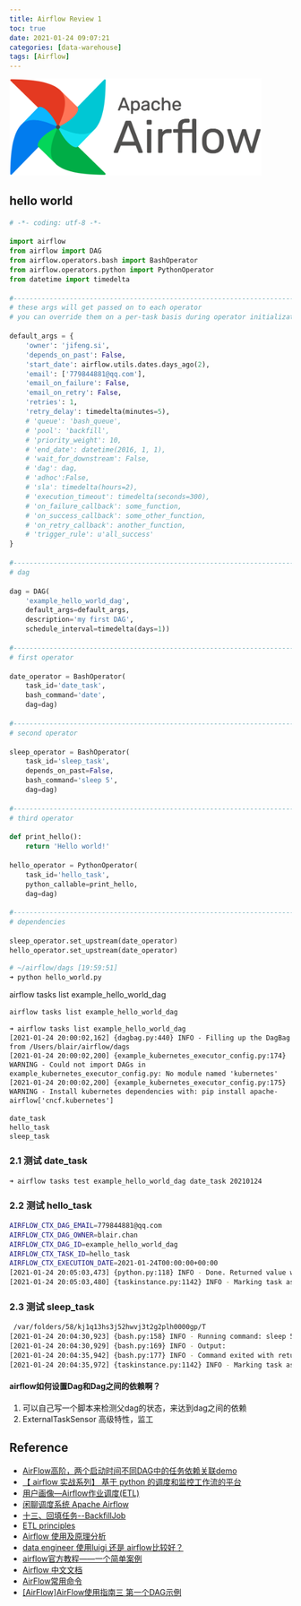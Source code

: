 ```yaml
---
title: Airflow Review 1
toc: true
date: 2021-01-24 09:07:21
categories: [data-warehouse]
tags: [Airflow]
---
```


<img src="/images/airflow/AirflowLogo.png" width="450" alt="" />

<!-- more -->


## hello world

```python
# -*- coding: utf-8 -*-

import airflow
from airflow import DAG
from airflow.operators.bash import BashOperator
from airflow.operators.python import PythonOperator
from datetime import timedelta

#-------------------------------------------------------------------------------
# these args will get passed on to each operator
# you can override them on a per-task basis during operator initialization

default_args = {
    'owner': 'jifeng.si',
    'depends_on_past': False,
    'start_date': airflow.utils.dates.days_ago(2),
    'email': ['779844881@qq.com'],
    'email_on_failure': False,
    'email_on_retry': False,
    'retries': 1,
    'retry_delay': timedelta(minutes=5),
    # 'queue': 'bash_queue',
    # 'pool': 'backfill',
    # 'priority_weight': 10,
    # 'end_date': datetime(2016, 1, 1),
    # 'wait_for_downstream': False,
    # 'dag': dag,
    # 'adhoc':False,
    # 'sla': timedelta(hours=2),
    # 'execution_timeout': timedelta(seconds=300),
    # 'on_failure_callback': some_function,
    # 'on_success_callback': some_other_function,
    # 'on_retry_callback': another_function,
    # 'trigger_rule': u'all_success'
}

#-------------------------------------------------------------------------------
# dag

dag = DAG(
    'example_hello_world_dag',
    default_args=default_args,
    description='my first DAG',
    schedule_interval=timedelta(days=1))

#-------------------------------------------------------------------------------
# first operator

date_operator = BashOperator(
    task_id='date_task',
    bash_command='date',
    dag=dag)

#-------------------------------------------------------------------------------
# second operator

sleep_operator = BashOperator(
    task_id='sleep_task',
    depends_on_past=False,
    bash_command='sleep 5',
    dag=dag)

#-------------------------------------------------------------------------------
# third operator

def print_hello():
    return 'Hello world!'

hello_operator = PythonOperator(
    task_id='hello_task',
    python_callable=print_hello,
    dag=dag)

#-------------------------------------------------------------------------------
# dependencies

sleep_operator.set_upstream(date_operator)
hello_operator.set_upstream(date_operator)

```

```bash
# ~/airflow/dags [19:59:51]
➜ python hello_world.py
```

airflow tasks list example_hello_world_dag

```bash
airflow tasks list example_hello_world_dag
```


```
➜ airflow tasks list example_hello_world_dag
[2021-01-24 20:00:02,162] {dagbag.py:440} INFO - Filling up the DagBag from /Users/blair/airflow/dags
[2021-01-24 20:00:02,200] {example_kubernetes_executor_config.py:174} WARNING - Could not import DAGs in example_kubernetes_executor_config.py: No module named 'kubernetes'
[2021-01-24 20:00:02,200] {example_kubernetes_executor_config.py:175} WARNING - Install kubernetes dependencies with: pip install apache-airflow['cncf.kubernetes']

date_task
hello_task
sleep_task
```

### 2.1 测试 date_task

```
➜ airflow tasks test example_hello_world_dag date_task 20210124
```

### 2.2 测试 hello_task

```bash
AIRFLOW_CTX_DAG_EMAIL=779844881@qq.com
AIRFLOW_CTX_DAG_OWNER=blair.chan
AIRFLOW_CTX_DAG_ID=example_hello_world_dag
AIRFLOW_CTX_TASK_ID=hello_task
AIRFLOW_CTX_EXECUTION_DATE=2021-01-24T00:00:00+00:00
[2021-01-24 20:05:03,473] {python.py:118} INFO - Done. Returned value was: Hello world!
[2021-01-24 20:05:03,480] {taskinstance.py:1142} INFO - Marking task as SUCCESS. dag_id=example_hello_world_dag, task_id=hello_task, execution_date=20210124T000000, start_date=20210124T120503, end_date=20210124T120503
```

### 2.3 测试 sleep_task

```bash
 /var/folders/58/kj1q13hs3j52hwvj3t2g2plh0000gp/T
[2021-01-24 20:04:30,923] {bash.py:158} INFO - Running command: sleep 5
[2021-01-24 20:04:30,929] {bash.py:169} INFO - Output:
[2021-01-24 20:04:35,942] {bash.py:177} INFO - Command exited with return code 0
[2021-01-24 20:04:35,972] {taskinstance.py:1142} INFO - Marking task as SUCCESS. dag_id=example_hello_world_dag, task_id=sleep_task, execution_date=20210124T000000, start_date=20210124T120430, end_date=20210124T120435
```

#### airflow如何设置Dag和Dag之间的依赖啊？

1. 可以自己写一个脚本来检测父dag的状态，来达到dag之间的依赖
2. ExternalTaskSensor 高级特性，监工

## Reference

- [AirFlow高阶，两个启动时间不同DAG中的任务依赖关联demo](https://blog.csdn.net/qq_37714755/article/details/110134616)
- [【 airflow 实战系列】 基于 python 的调度和监控工作流的平台](https://cloud.tencent.com/developer/article/1004927?from=information.detail.airflow%20dag%E4%B9%8B%E9%97%B4%E4%BE%9D%E8%B5%96)
- [用户画像—Airflow作业调度(ETL)](https://zhuanlan.zhihu.com/p/78847089)
- [闲聊调度系统 Apache Airflow](https://zhuanlan.zhihu.com/p/100526494)
- [十三、回填任务--BackfillJob](https://zhuanlan.zhihu.com/p/128672715)
- [ETL principles](https://zhuanlan.zhihu.com/p/264805569)
- [Airflow 使用及原理分析](https://zhuanlan.zhihu.com/p/90282578)
- [data engineer 使用luigi 还是 airflow比较好？](https://www.zhihu.com/question/46573431)
- [airflow官方教程——一个简单案例](https://zhuanlan.zhihu.com/p/74339976)
- [Airflow 中文文档](https://airflow.apachecn.org/#/zh/tutorial)
- [AirFlow常用命令](https://www.cnblogs.com/cord/p/9437556.html)
- [[AirFlow]AirFlow使用指南三 第一个DAG示例](https://developer.aliyun.com/article/632137)